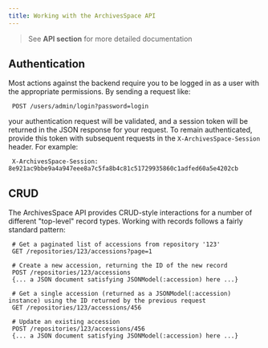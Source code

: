 ```yaml
---
title: Working with the ArchivesSpace API
---
```


> See **API section** for more detailed documentation

## Authentication

Most actions against the backend require you to be logged in as a user
with the appropriate permissions. By sending a request like:

     POST /users/admin/login?password=login

your authentication request will be validated, and a session token
will be returned in the JSON response for your request. To remain
authenticated, provide this token with subsequent requests in the
`X-ArchivesSpace-Session` header. For example:

     X-ArchivesSpace-Session: 8e921ac9bbe9a4a947eee8a7c5fa8b4c81c51729935860c1adfed60a5e4202cb

## CRUD

The ArchivesSpace API provides CRUD-style interactions for a number of
different "top-level" record types. Working with records follows a
fairly standard pattern:

     # Get a paginated list of accessions from repository '123'
     GET /repositories/123/accessions?page=1

     # Create a new accession, returning the ID of the new record
     POST /repositories/123/accessions
     {... a JSON document satisfying JSONModel(:accession) here ...}

     # Get a single accession (returned as a JSONModel(:accession) instance) using the ID returned by the previous request
     GET /repositories/123/accessions/456

     # Update an existing accession
     POST /repositories/123/accessions/456
     {... a JSON document satisfying JSONModel(:accession) here ...}
